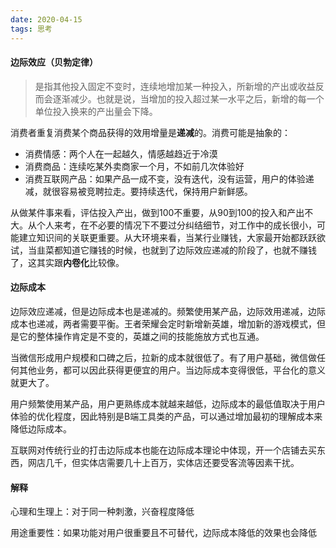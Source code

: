 ```yaml
---
date: 2020-04-15
tags: 思考
---
```


#### 边际效应（贝勃定律）

> 是指其他投入固定不变时，连续地增加某一种投入，所新增的产出或收益反而会逐渐减少。也就是说，当增加的投入超过某一水平之后，新增的每一个单位投入换来的产出量会下降。

消费者重复消费某个商品获得的效用增量是**递减**的。消费可能是抽象的：

- 消费情感：两个人在一起越久，情感越趋近于冷漠
- 消费商品：连续吃某外卖商家一个月，不如前几次体验好
- 消费互联网产品：如果产品一成不变，没有迭代，没有运营，用户的体验递减，就很容易被竞聘拉走。要持续迭代，保持用户新鲜感。

从做某件事来看，评估投入产出，做到100不重要，从90到100的投入和产出不大。从个人来考，在不必要的情况下不要过分纠结细节，对工作中的成长很小，可能建立知识间的关联更重要。从大环境来看，当某行业赚钱，大家最开始都跃跃欲试，当韭菜都知道它赚钱的时候，也就到了边际效应递减的阶段了，也就不赚钱了，这其实跟**内卷化**比较像。

#### 边际成本

边际效应递减，但是边际成本也是递减的。频繁使用某产品，边际效用递减，边际成本也递减，两者需要平衡。王者荣耀会定时新增新英雄，增加新的游戏模式，但是它的整体操作肯定是不变的，英雄之间的技能施放方式也互通。

当微信形成用户规模和口碑之后，拉新的成本就很低了。有了用户基础，微信做任何其他业务，都可以因此获得更便宜的用户。当边际成本变得很低，平台化的意义就更大了。

用户频繁使用某产品，用户更熟练成本就越来越低，边际成本的最低值取决于用户体验的优化程度，因此特别是B端工具类的产品，可以通过增加最初的理解成本来降低边际成本。

互联网对传统行业的打击边际成本也能在边际成本理论中体现，开一个店铺去买东西，网店几千，但实体店需要几十上百万，实体店还要受客流等因素干扰。

#### 解释

心理和生理上：对于同一种刺激，兴奋程度降低

用途重要性：如果功能对用户很重要且不可替代，边际成本降低的效果也会降低



